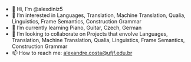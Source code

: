 - 👋 Hi, I’m @alexdiniz5
- 👀 I’m interested in Languages, Translation, Machine Translation, Qualia, Linguistics, Frame Semantics, Construction Grammar
- 🌱 I’m currently learning Piano, Guitar, Czech, German
- 💞️ I’m looking to collaborate on Projects that envolve Languages, Translation, Machine Translation, Qualia, Linguistics, Frame Semantics, Construction Grammar
- 📫 How to reach me: alexandre.costa@ufjf.edu.br

<!---
alexdiniz5/alexdiniz5 is a ✨ special ✨ repository because its `README.md` (this file) appears on your GitHub profile.
You can click the Preview link to take a look at your changes.
--->

